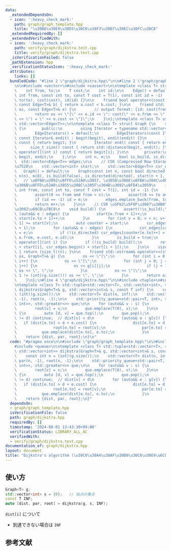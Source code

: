 ```yaml
---
data:
  _extendedDependsOn:
  - icon: ':heavy_check_mark:'
    path: graph/graph_template.hpp
    title: "\u30B0\u30E9\u30D5\u30C6\u30F3\u30D7\u30EC\u30FC\u30C8"
  _extendedRequiredBy: []
  _extendedVerifiedWith:
  - icon: ':heavy_check_mark:'
    path: verify/graph/dijkstra.test.cpp
    title: verify/graph/dijkstra.test.cpp
  _isVerificationFailed: false
  _pathExtension: hpp
  _verificationStatusIcon: ':heavy_check_mark:'
  attributes:
    links: []
  bundledCode: "#line 2 \"graph/dijkstra.hpp\"\n\n#line 2 \"graph/graph_template.hpp\"\
    \n\n#include <vector>\n#include <cassert>\n\ntemplate <class T> struct Edge {\n\
    \    int from, to;\n    T cost;\n    int id;\n\n    Edge() = default;\n    Edge(const\
    \ int from, const int to, const T cost = T(1), const int id = -1) : from(from),\
    \ to(to), cost(cost), id(id) {}\n\n    friend bool operator<(const Edge<T>& a,\
    \ const Edge<T>& b) { return a.cost < b.cost; }\n\n    friend std::ostream& operator<<(std::ostream&\
    \ os, const Edge<T>& e) {\n        // output format: {id: cost(from, to) = cost}\n\
    \        return os << \"{\" << e.id << \": cost(\" << e.from << \", \" << e.to\
    \ << \") = \" << e.cost << \"}\";\n    }\n};\ntemplate <class T> using Edges =\
    \ std::vector<Edge<T>>;\n\ntemplate <class T> struct Graph {\n    struct EdgeIterators\
    \ {\n       public:\n        using Iterator = typename std::vector<Edge<T>>::iterator;\n\
    \        EdgeIterators() = default;\n        EdgeIterators(const Iterator& begit,\
    \ const Iterator& endit) : begit(begit), endit(endit) {}\n        Iterator begin()\
    \ const { return begit; }\n        Iterator end() const { return endit; }\n  \
    \      size_t size() const { return std::distance(begit, endit); }\n        Edge<T>&\
    \ operator[](int i) const { return begit[i]; }\n\n       private:\n        Iterator\
    \ begit, endit;\n    };\n\n    int n, m;\n    bool is_build, is_directed;\n  \
    \  std::vector<Edge<T>> edges;\n\n    // CSR (Compressed Row Storage) \u5F62\u5F0F\
    \u7528\n    std::vector<int> start;\n    std::vector<Edge<T>> csr_edges;\n\n \
    \   Graph() = default;\n    Graph(const int n, const bool directed = false) :\
    \ n(n), m(0), is_build(false), is_directed(directed), start(n + 1, 0) {}\n\n \
    \   // \u8FBA\u3092\u8FFD\u52A0\u3057, \u305D\u306E\u8FBA\u304C\u4F55\u756A\u76EE\
    \u306B\u8FFD\u52A0\u3055\u308C\u305F\u304B\u3092\u8FD4\u3059\n    int add_edge(const\
    \ int from, const int to, const T cost = T(1), int id = -1) {\n        assert(!is_build);\n\
    \        assert(0 <= from and from < n);\n        assert(0 <= to and to < n);\n\
    \        if (id == -1) id = m;\n        edges.emplace_back(from, to, cost, id);\n\
    \        return m++;\n    }\n\n    // CSR \u5F62\u5F0F\u3067\u30B0\u30E9\u30D5\
    \u3092\u69CB\u7BC9\n    void build() {\n        assert(!is_build);\n        for\
    \ (auto&& e : edges) {\n            start[e.from + 1]++;\n            if (!is_directed)\
    \ start[e.to + 1]++;\n        }\n        for (int v = 0; v < n; v++) start[v +\
    \ 1] += start[v];\n        auto counter = start;\n        csr_edges.resize(start.back()\
    \ + 1);\n        for (auto&& e : edges) {\n            csr_edges[counter[e.from]++]\
    \ = e;\n            if (!is_directed) csr_edges[counter[e.to]++] = Edge(e.to,\
    \ e.from, e.cost, e.id);\n        }\n        is_build = true;\n    }\n\n    EdgeIterators\
    \ operator[](int i) {\n        if (!is_build) build();\n        return EdgeIterators(csr_edges.begin()\
    \ + start[i], csr_edges.begin() + start[i + 1]);\n    }\n\n    size_t size() const\
    \ { return (size_t)(n); }\n\n    friend std::ostream& operator<<(std::ostream&\
    \ os, Graph<T>& g) {\n        os << \"[\";\n        for (int i = 0; i < (int)(g.size());\
    \ i++) {\n            os << \"[\";\n            for (int j = 0; j < (int)(g[i].size());\
    \ j++) {\n                os << g[i][j];\n                if (j + 1 != (int)(g[i].size()))\
    \ os << \", \";\n            }\n            os << \"]\";\n            if (i +\
    \ 1 != (int)(g.size())) os << \", \";\n        }\n        return os << \"]\";\n\
    \    }\n};\n#line 4 \"graph/dijkstra.hpp\"\n\n#include <tuple>\n#include <queue>\n\
    \ntemplate <class T> std::tuple<std::vector<T>, std::vector<int>, std::vector<int>>\
    \ dijkstra(Graph<T>& g, std::vector<int>& s, const T inf) {\n    const int n =\
    \ (int)(g.size());\n    std::vector<T> dist(n, inf);\n    std::vector<int> par(n,\
    \ -1), root(n, -1);\n\n    std::priority_queue<std::pair<T, int>, std::vector<std::pair<T,\
    \ int>>, std::greater<>> que;\n\n    for (auto&& v : s) {\n        dist[v] = 0;\n\
    \        root[v] = v;\n        que.emplace(T(0), v);\n    }\n\n    while (!que.empty())\
    \ {\n        auto [d, v] = que.top();\n        que.pop();\n        if (dist[v]\
    \ != d) continue;  // dist[v] < d\n        for (auto&& e : g[v]) {\n         \
    \   if (dist[e.to] > d + e.cost) {\n                dist[e.to] = d + e.cost;\n\
    \                root[e.to] = root[v];\n                par[e.to] = v;\n     \
    \           que.emplace(dist[e.to], e.to);\n            }\n        }\n    }\n\
    \    return {dist, par, root};\n}\n"
  code: "#pragma once\n\n#include \"graph/graph_template.hpp\"\n\n#include <tuple>\n\
    #include <queue>\n\ntemplate <class T> std::tuple<std::vector<T>, std::vector<int>,\
    \ std::vector<int>> dijkstra(Graph<T>& g, std::vector<int>& s, const T inf) {\n\
    \    const int n = (int)(g.size());\n    std::vector<T> dist(n, inf);\n    std::vector<int>\
    \ par(n, -1), root(n, -1);\n\n    std::priority_queue<std::pair<T, int>, std::vector<std::pair<T,\
    \ int>>, std::greater<>> que;\n\n    for (auto&& v : s) {\n        dist[v] = 0;\n\
    \        root[v] = v;\n        que.emplace(T(0), v);\n    }\n\n    while (!que.empty())\
    \ {\n        auto [d, v] = que.top();\n        que.pop();\n        if (dist[v]\
    \ != d) continue;  // dist[v] < d\n        for (auto&& e : g[v]) {\n         \
    \   if (dist[e.to] > d + e.cost) {\n                dist[e.to] = d + e.cost;\n\
    \                root[e.to] = root[v];\n                par[e.to] = v;\n     \
    \           que.emplace(dist[e.to], e.to);\n            }\n        }\n    }\n\
    \    return {dist, par, root};\n}"
  dependsOn:
  - graph/graph_template.hpp
  isVerificationFile: false
  path: graph/dijkstra.hpp
  requiredBy: []
  timestamp: '2024-08-01 13:43:30+09:00'
  verificationStatus: LIBRARY_ALL_AC
  verifiedWith:
  - verify/graph/dijkstra.test.cpp
documentation_of: graph/dijkstra.hpp
layout: document
title: "Dijkstra's algorithm (\u30C0\u30A4\u30AF\u30B9\u30C8\u30E9\u6CD5)"
---
```


## 使い方

```cpp
Graph<T> g;
std::vector<int> s = {0};   // 始点の集合
const T INF;
auto [dist, par, root] = dijkstra(g, s, INF);
```

`dist[i]` について
- 到達できない場合は `INF`

## 参考文献
